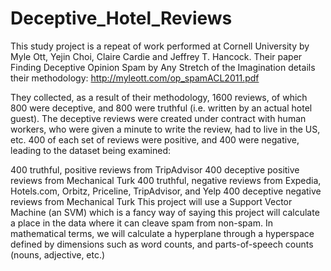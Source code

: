 # Deceptive_Hotel_Reviews
This study project is a repeat of work performed at Cornell University by Myle Ott, Yejin Choi, Claire Cardie and Jeffrey T. Hancock. 
Their paper Finding Deceptive Opinion Spam by Any Stretch of the Imagination details their methodology:
    http://myleott.com/op_spamACL2011.pdf

They collected, as a result of their methodology, 1600 reviews, of which 800 were deceptive, and 800 were truthful (i.e. written by an actual hotel guest). The deceptive reviews were created under contract with human workers, who were given a minute to write the review, had to live in the US, etc. 400 of each set of reviews were positive, and 400 were negative, leading to the dataset being examined:

400 truthful, positive reviews from TripAdvisor
400 deceptive positive reviews from Mechanical Turk
400 truthful, negative reviews from Expedia, Hotels.com, Orbitz, Priceline, TripAdvisor, and Yelp
400 deceptive negative reviews from Mechanical Turk
This project will use a Support Vector Machine (an SVM) which is a fancy way of saying this project will calculate a place in the data where it can cleave spam from non-spam. In mathematical terms, we will calculate a hyperplane through a hyperspace defined by dimensions such as word counts, and parts-of-speech counts (nouns, adjective, etc.)
